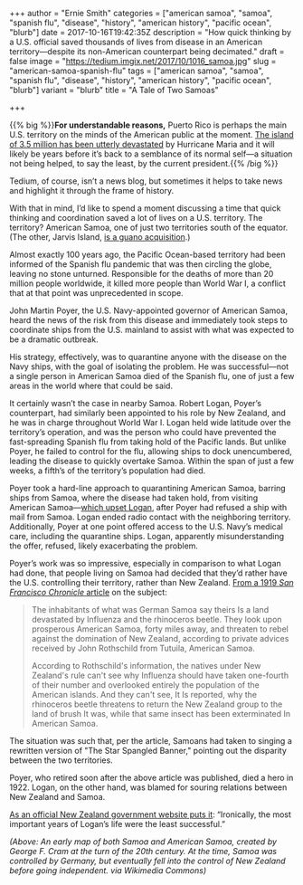 +++
author = "Ernie Smith"
categories = ["american samoa", "samoa", "spanish flu", "disease", "history", "american history", "pacific ocean", "blurb"]
date = 2017-10-16T19:42:35Z
description = "How quick thinking by a U.S. official saved thousands of lives from disease in an American territory—despite its non-American counterpart being decimated."
draft = false
image = "https://tedium.imgix.net/2017/10/1016_samoa.jpg"
slug = "american-samoa-spanish-flu"
tags = ["american samoa", "samoa", "spanish flu", "disease", "history", "american history", "pacific ocean", "blurb"]
variant = "blurb"
title = "A Tale of Two Samoas"

+++

{{% big %}}**For understandable reasons,** Puerto Rico is perhaps the main U.S. territory on the minds of the American public at the moment. [The island of 3.5 million has been utterly devastated](http://www.latimes.com/visuals/framework/la-na-puerto-rico-unfurled-timeline-20171013-htmlstory.html) by Hurricane Maria and it will likely be years before it’s back to a semblance of its normal self—a situation not being helped, to say the least, by the current president.{{% /big %}}

Tedium, of course, isn’t a news blog, but sometimes it helps to take news and highlight it through the frame of history.

With that in mind, I’d like to spend a moment discussing a time that quick thinking and coordination saved a lot of lives on a U.S. territory. The territory? American Samoa, one of just two territories south of the equator. (The other, Jarvis Island, [is a guano acquisition](https://tedium.co/2017/06/12/minor-outlying-islands-guano-islands-act/).)

Almost exactly 100 years ago, the Pacific Ocean-based territory had been informed of the Spanish flu pandemic that was then circling the globe, leaving no stone unturned. Responsible for the deaths of more than 20 million people worldwide, it killed more people than World War I, a conflict that at that point was unprecedented in scope.

John Martin Poyer, the U.S. Navy-appointed governor of American Samoa, heard the news of the risk from this disease and immediately took steps to coordinate ships from the U.S. mainland to assist with what was expected to be a dramatic outbreak.

His strategy, effectively, was to quarantine anyone with the disease on the Navy ships, with the goal of isolating the problem. He was successful—not a single person in American Samoa died of the Spanish flu, one of just a few areas in the world where that could be said.

It certainly wasn’t the case in nearby Samoa. Robert Logan, Poyer’s counterpart, had similarly been appointed to his role by New Zealand, and he was in charge throughout World War I. Logan held wide latitude over the territory’s operation, and was the person who could have prevented the fast-spreading Spanish flu from taking hold of the Pacific lands. But unlike Poyer, he failed to control for the flu, allowing ships to dock unencumbered, leading the disease to quickly overtake Samoa. Within the span of just a few weeks, a fifth’s of the territory’s population had died.

Poyer took a hard-line approach to quarantining American Samoa, barring ships from Samoa, where the disease had taken hold, from visiting American Samoa—[which upset Logan](http://www.arlingtoncemetery.net/jmpoyer.htm), after Poyer had refused a ship with mail from Samoa. Logan ended radio contact with the neighboring territory. Additionally, Poyer at one point offered access to the U.S. Navy’s medical care, including the quarantine ships. Logan, apparently misunderstanding the offer, refused, likely exacerbating the problem.

Poyer’s work was so impressive, especially in comparison to what Logan had done, that people living on Samoa had decided that they’d rather have the U.S. controlling their territory, rather than New Zealand. [From a 1919 *San Francisco Chronicle* article](https://www.newspapers.com/clip/14417850/1918_samoa_flu_reaction/) on the subject: 

> The inhabitants of what was German Samoa say theirs Is a land devastated by Influenza and the rhinoceros beetle. They look upon prosperous American Samoa, forty miles away, and threaten to rebel against the domination of New Zealand, according to private advices received by John Rothschild from Tutuila, American Samoa.
> 
> According to Rothschild's information, the natives under New Zealand's rule can't see why Influenza should have taken one-fourth of their number and overlooked entirely the population of the American islands. And they can't see, It Is reported, why the rhinoceros beetle threatens to return the New Zealand group to the land of brush It was, while that same insect has been exterminated In American Samoa. 

The situation was such that, per the article, Samoans had taken to singing a rewritten version of "The Star Spangled Banner," pointing out the disparity between the two territories.

Poyer, who retired soon after the above article was published, died a hero in 1922. Logan, on the other hand, was blamed for souring relations between New Zealand and Samoa.

[As an official New Zealand government website puts it](https://teara.govt.nz/en/biographies/3l12/logan-robert): “Ironically, the most important years of Logan’s life were the least successful.”

*(Above: An early map of both Samoa and American Samoa, created by George F. Cram at the turn of the 20th century. At the time, Samoa was controlled by Germany, but eventually fell into the control of New Zealand before going independent. via Wikimedia Commons)*